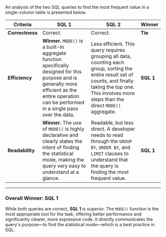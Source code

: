 An analysis of the two SQL queries to find the most frequent value in a single-column table is presented below.

| Criteria | SQL 1 | SQL 2 | Winner |
|---|---|---|---|
| **Correctness** | Correct. | Correct. | **Tie** |
| **Efficiency** | **Winner.** `MODE()` is a built-in aggregate function specifically designed for this purpose and is generally more efficient as the entire operation can be performed in a single pass over the data. | Less efficient. This query requires grouping all data, counting each group, sorting the entire result set of counts, and finally taking the top one. This involves more steps than the direct `MODE()` aggregate. | **SQL 1** |
| **Readability** | **Winner.** The use of `MODE()` is highly declarative and clearly states the intent of finding the statistical mode, making the query very easy to understand at a glance. | Readable, but less direct. A developer needs to read through the `GROUP BY`, `ORDER BY`, and `LIMIT` clauses to understand that the query is finding the most frequent value. | **SQL 1** |

---

### **Overall Winner: SQL 1**

While both queries are correct, **SQL 1** is superior. The `MODE()` function is the most appropriate tool for the task, offering better performance and significantly clearer, more expressive code. It directly communicates the query's purpose—to find the statistical mode—which is a best practice in SQL.